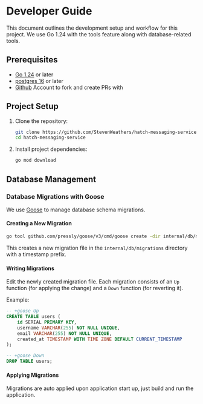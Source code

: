 # Developer Guide

This document outlines the development setup and workflow for this project. We use Go 1.24 with the tools feature along with database-related tools.

## Prerequisites

- [Go 1.24](https://go.dev/dl/) or later
- [postgres 16](https://www.postgresql.org/) or later
- [Github](https://github.com) Account to fork and create PRs with

## Project Setup

1. Clone the repository:
   ```bash
   git clone https://github.com/StevenWeathers/hatch-messaging-service.git
   cd hatch-messaging-service
   ```

2. Install project dependencies:
   ```bash
   go mod download
   ```

## Database Management

### Database Migrations with Goose

We use [Goose](https://github.com/pressly/goose) to manage database schema migrations.

#### Creating a New Migration

```bash
go tool github.com/pressly/goose/v3/cmd/goose create -dir internal/db/migrations add_users_table sql
```

This creates a new migration file in the `internal/db/migrations` directory with a timestamp prefix.

#### Writing Migrations

Edit the newly created migration file. Each migration consists of an `Up` function (for applying the change) and a `Down` function (for reverting it).

Example:

```sql
-- +goose Up
CREATE TABLE users (
    id SERIAL PRIMARY KEY,
    username VARCHAR(255) NOT NULL UNIQUE,
    email VARCHAR(255) NOT NULL UNIQUE,
    created_at TIMESTAMP WITH TIME ZONE DEFAULT CURRENT_TIMESTAMP
);

-- +goose Down
DROP TABLE users;
```

#### Applying Migrations

Migrations are auto applied upon application start up, just build and run the application.